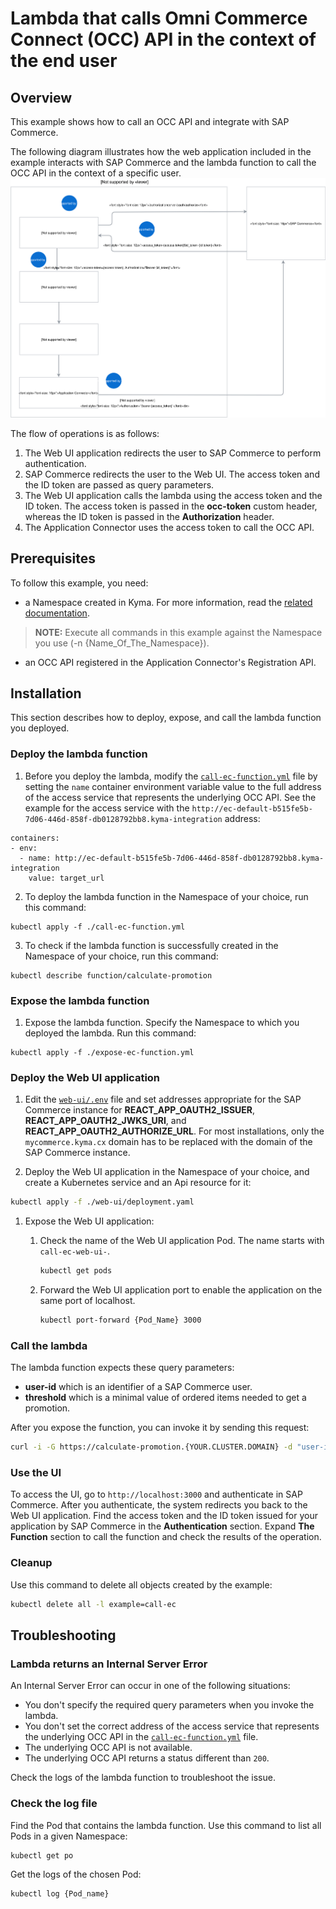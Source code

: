# Lambda that calls Omni Commerce Connect (OCC) API in the context of the end user

## Overview

This example shows how to call an OCC API and integrate with SAP Commerce.

The following diagram illustrates how the web application included in the example interacts with SAP Commerce and the lambda function to call the OCC API in the context of a specific user.
![](./diagram.svg)

The flow of operations is as follows:
1. The Web UI application redirects the user to SAP Commerce to perform authentication.
2. SAP Commerce redirects the user to the Web UI. The access token and the ID token are passed as query parameters.
3. The Web UI application calls the lambda using the access token and the ID token. The access token is passed in the **occ-token** custom header, whereas the ID token is passed in the **Authorization** header.
4. The Application Connector uses the access token to call the OCC API.    

## Prerequisites

To follow this example, you need:

- a Namespace created in Kyma. For more information, read the [related documentation](https://github.com/kyma-project/kyma/blob/master/docs/kyma/docs/011-details-namespaces.md).

>**NOTE:** Execute all commands in this example against the Namespace you use (-n {Name_Of_The_Namespace}).

- an OCC API registered in the Application Connector's Registration API.

## Installation

This section describes how to deploy, expose, and call the lambda function you deployed.

### Deploy the lambda function

1. Before you deploy the lambda, modify the [`call-ec-function.yml`](call-ec-function.yml) file by setting the `name` container environment variable value to the full address of the access service that represents the underlying OCC API. See the example for the access service with the `http://ec-default-b515fe5b-7d06-446d-858f-db0128792bb8.kyma-integration` address:  

```
containers:
- env:
  - name: http://ec-default-b515fe5b-7d06-446d-858f-db0128792bb8.kyma-integration
    value: target_url
```

2. To deploy the lambda function in the Namespace of your choice, run this command:
```
kubectl apply -f ./call-ec-function.yml
```

3. To check if the lambda function is successfully created in the Namespace of your choice, run this command:
```
kubectl describe function/calculate-promotion
```

### Expose the lambda function

1. Expose the lambda function. Specify the Namespace to which you deployed the lambda. Run this command:
```
kubectl apply -f ./expose-ec-function.yml
```

### Deploy the Web UI application

1. Edit the [`web-ui/.env`](web-ui/.env) file and set addresses appropriate for the SAP Commerce instance for
   **REACT_APP_OAUTH2_ISSUER**, **REACT_APP_OAUTH2_JWKS_URI**, and **REACT_APP_OAUTH2_AUTHORIZE_URL**.
   For most installations, only the `mycommerce.kyma.cx` domain has to be replaced with the domain of the SAP Commerce instance.

1. Deploy the Web UI application in the Namespace of your choice, and create a Kubernetes service and an Api resource for it:

  ```bash
  kubectl apply -f ./web-ui/deployment.yaml
  ```

1. Expose the Web UI application:

   1. Check the name of the Web UI application Pod. The name starts with `call-ec-web-ui-`.

      ```bash
      kubectl get pods
      ```

   1. Forward the Web UI application port to enable the application on the same port of localhost.

      ```bash
      kubectl port-forward {Pod_Name} 3000
      ```

### Call the lambda

The lambda function expects these query parameters:

- **user-id** which is an identifier of a SAP Commerce user.
- **threshold** which is a minimal value of ordered items needed to get a promotion.

After you expose the function, you can invoke it by sending this request:

```bash
curl -i -G https://calculate-promotion.{YOUR.CLUSTER.DOMAIN} -d "user-id={customer_id}" -d "threshold=1000" -H "occ-token: {EC_access_token}" -H "Authorization: Bearer {EC_ID_token}"
```

### Use the UI

To access the UI, go to `http://localhost:3000` and authenticate in SAP Commerce. After you authenticate, the system redirects you back to the Web UI application.
Find the access token and the ID token issued for your application by SAP Commerce in the **Authentication** section. Expand **The Function** section to call the function and check the results of the operation.

### Cleanup

Use this command to delete all objects created by the example:
```bash
kubectl delete all -l example=call-ec
```

## Troubleshooting

### Lambda returns an Internal Server Error

An Internal Server Error can occur in one of the following situations:
- You don't specify the required query parameters when you invoke the lambda.
- You don't set the correct address of the access service that represents the underlying OCC API in the [`call-ec-function.yml`](call-ec-function.yml) file.
- The underlying OCC API is not available.
- The underlying OCC API returns a status different than `200`.

Check the logs of the lambda function to troubleshoot the issue.

### Check the log file

Find the Pod that contains the lambda function. Use this command to list all Pods in a given Namespace:
```bash
kubectl get po
```

Get the logs of the chosen Pod:

```bash
kubectl log {Pod_name}
```      
